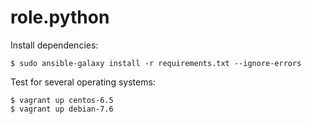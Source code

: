 role.python
=================

Install dependencies:

    $ sudo ansible-galaxy install -r requirements.txt --ignore-errors

Test for several operating systems:

    $ vagrant up centos-6.5
    $ vagrant up debian-7.6
